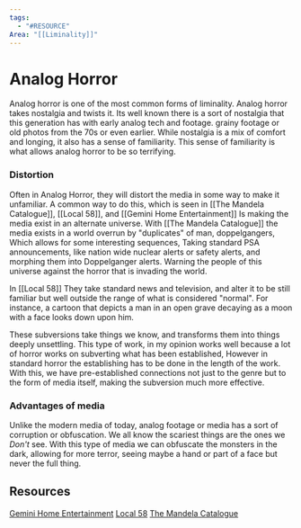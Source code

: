 ```yaml
---
tags:
  - "#RESOURCE"
Area: "[[Liminality]]"
---
```


# Analog Horror

Analog horror is one of the most common forms of liminality. Analog horror takes nostalgia and twists it. Its well known there is a sort of nostalgia that this generation has with early analog tech and footage. grainy footage or old photos from the 70s or even earlier. While nostalgia is a mix of comfort and longing, it also has a sense of familiarity. This sense of familiarity is what allows analog horror to be so terrifying. 

### Distortion
Often in Analog Horror, they will distort the media in some way to make it unfamiliar. A common way to do this, which is seen in [[The Mandela Catalogue]], [[Local 58]], and [[Gemini Home Entertainment]] Is making the media exist in an alternate universe. With [[The Mandela Catalogue]] the media exists in a world overrun by "duplicates" of man, doppelgangers, Which allows for some interesting sequences, Taking standard PSA announcements, like nation wide nuclear alerts or safety alerts, and morphing them into Doppelganger alerts. Warning the people of this universe against the horror that is invading the world. 

In [[Local 58]] They take standard news and television, and alter it to be still familiar but well outside the range of what is considered "normal". For instance, a cartoon that depicts a man in an open grave decaying as a moon with a face looks down upon him. 

These subversions take things we know, and transforms them into things deeply unsettling. This type of work, in my opinion works well because a lot of horror works on subverting what has been established, However in standard horror the establishing has to be done in the length of the work. With this, we have pre-established connections not just to the genre but to the form of media itself, making the subversion much more effective.
### Advantages of media
Unlike the modern media of today, analog footage or media has a sort of corruption or obfuscation. We all know the scariest things are the ones we *Don't* see. With this type of media we can obfuscate the monsters in the dark, allowing for more terror, seeing maybe a hand or part of a face but never the full thing.


## Resources
[Gemini Home Entertainment](https://www.youtube.com/GEMINIHOMEENTERTAINMENT)
[Local 58](https://www.youtube.com/@LOCAL58TV)
[The Mandela Catalogue](https://www.youtube.com/@AlexxKister)
